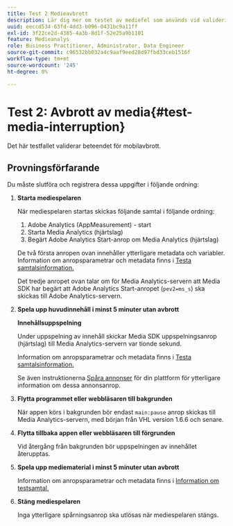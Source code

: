 ```yaml
---
title: Test 2 Medieavbrott
description: Lär dig mer om testet av mediefel som används vid validering.
uuid: eeccd534-63fd-4dd3-b096-0431bc9a11ff
exl-id: 3f22ce2d-4385-4a3b-8d1f-52e25a9b1101
feature: Medieanalys
role: Business Practitioner, Administrator, Data Engineer
source-git-commit: c96532bb032a4c9aaf9eed28d97fbd33ceb1516f
workflow-type: tm+mt
source-wordcount: '245'
ht-degree: 0%

---
```


# Test 2: Avbrott av media{#test-media-interruption}

Det här testfallet validerar beteendet för mobilavbrott.

## Provningsförfarande

Du måste slutföra och registrera dessa uppgifter i följande ordning:

1. **Starta mediespelaren**

   När mediespelaren startas skickas följande samtal i följande ordning:

   1. Adobe Analytics (AppMeasurement) - start
   1. Starta Media Analytics (hjärtslag)
   1. Begärt Adobe Analytics Start-anrop om Media Analytics (hjärtslag)

   De två första anropen ovan innehåller ytterligare metadata och variabler. Information om anropsparametrar och metadata finns i [Testa samtalsinformation.](/help/sdk-implement/validation/test-call-details.md#start-the-media-player)

   Det tredje anropet ovan talar om för Media Analytics-servern att Media SDK har begärt att Adobe Analytics Start-anropet (`pev2=ms_s`) ska skickas till Adobe Analytics-servern.

1. **Spela upp huvudinnehåll i minst 5 minuter utan avbrott**

   **Innehållsuppspelning**

   Under uppspelning av innehåll skickar Media SDK uppspelningsanrop (hjärtslag) till Media Analytics-servern var tionde sekund.

   Information om anropsparametrar och metadata finns i [Testa samtalsinformation.](/help/sdk-implement/validation/test-call-details.md#play-main-content)

   Se även instruktionerna [Spåra annonser](/help/sdk-implement/track-ads/track-ads-overview.md) för din plattform för ytterligare information om dessa annonsanrop.

1. **Flytta programmet eller webbläsaren till bakgrunden**

   När appen körs i bakgrunden bör endast `main:pause` anrop skickas till Media Analytics-servern, med början från VHL version 1.6.6 och senare.

1. **Flytta tillbaka appen eller webbläsaren till förgrunden**

   Vid återgång från bakgrunden bör uppspelningen av innehållet återupptas.

1. **Spela upp mediematerial i minst 5 minuter utan avbrott**

   Information om anropsparametrar och metadata finns i [Information om testsamtal.](/help/sdk-implement/validation/test-call-details.md#play-main-content)

1. **Stäng mediespelaren**

   Inga ytterligare spårningsanrop ska utlösas när mediespelaren stängs.
